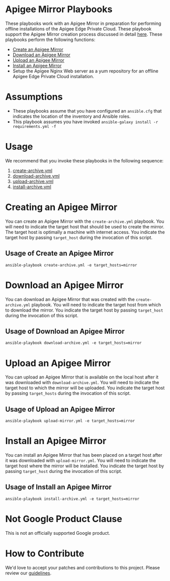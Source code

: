 Apigee Mirror Playbooks
=============================

These playbooks work with an Apigee Mirror in preparation for performing offline installations of 
the Apigee Edge Private Cloud. These playbook support the Apigee Mirror creation process discussed 
in detail [here](https://docs.apigee.com/private-cloud/v4.17.01/install-edge-apigee-setup-utility).
These playbooks perform the following functions:
 
* [Create an Apigee Mirror](https://github.com/carlosfrias/apigee-opdk-setup-bootstrap-create-archive.git)
* [Download an Apigee Mirror](https://github.com/carlosfrias/apigee-opdk-setup-bootstrap-download-archive.git) 
* [Upload an Apigee Mirror](https://github.com/carlosfrias/apigee-opdk-setup-bootstrap-upload-archive.git)
* [Install an Apigee Mirror](https://github.com/carlosfrias/apigee-opdk-setup-bootstrap-archive-installer.git)
* Setup the Apigee Nginx Web server as a yum repository for an offline Apigee Edge Private Cloud 
installation.
 
# Assumptions

* These playbooks assume that you have configured an `ansible.cfg` that indicates the location of the 
inventory and Ansible roles.
* This playbook assumes you have invoked `ansible-galaxy install -r requirements.yml -f`

# Usage

We recommend that you invoke these playbooks in the following sequence:

1. [create-archive.yml](#creating-an-apigee-mirror) 
1. [download-archive.yml](#download-an-apigee-mirror)
1. [upload-archive.yml](#upload-an-apigee-mirror)
1. [install-archive.yml](#install-an-apigee-mirror)
 
# Creating an Apigee Mirror
You can create an Apigee Mirror with the `create-archive.yml` playbook. You will need to indicate the 
target host that should be used to create the mirror. The target host is optimally a machine with
internet access. You indicate the target host by passing `target_host` during the invocation of this
script.

## Usage of Create an Apigee Mirror

    ansible-playbook create-archive.yml -e target_hosts=mirror
         
# Download an Apigee Mirror
You can download an Apigee Mirror that was created with the `create-archive.yml` playbook. You will 
need to indicate the target host from which to download the mirror. You indicate the target host by 
passing `target_host` during the invocation of this script.

## Usage of Download an Apigee Mirror
 
    ansible-playbook download-archive.yml -e target_hosts=mirror

# Upload an Apigee Mirror
You can upload an Apigee Mirror that is available on the local host after it was downloaded with
`download-archive.yml`. You will need to indicate the 
target host to which the mirror will be uploaded. You indicate the target host by passing 
`target_hosts` during the invocation of this script.

## Usage of Upload an Apigee Mirror
   
    ansible-playbook upload-mirror.yml -e target_hosts=mirror
    
# Install an Apigee Mirror
You can install an Apigee Mirror that has been placed on a target host after it was downloaded with 
`upload-mirror.yml`. You will need to indicate the 
target host where the mirror will be installed. You indicate the target host by passing 
`target_host` during the invocation of this script.


## Usage of Install an Apigee Mirror

    ansible-playbook install-archive.yml -e target_hosts=mirror
    
<!-- BEGIN Google Required Disclaimer -->

# Not Google Product Clause

This is not an officially supported Google product.
<!-- END Google Required Disclaimer -->
<!-- BEGIN Google How To Contribute -->
# How to Contribute

We'd love to accept your patches and contributions to this project. Please review our [guidelines](CONTRIBUTING.md).
<!-- END Google How To Contribute -->